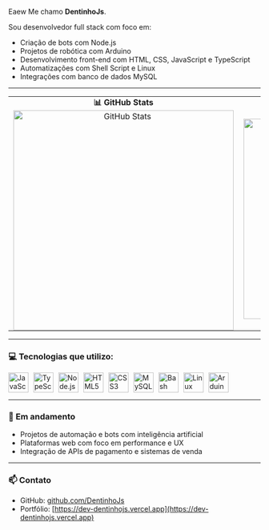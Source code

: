 Eaew Me chamo **DentinhoJs**.

Sou desenvolvedor full stack com foco em:
- Criação de bots com Node.js
- Projetos de robótica com Arduino
- Desenvolvimento front-end com HTML, CSS, JavaScript e TypeScript
- Automatizações com Shell Script e Linux
- Integrações com banco de dados MySQL

---

<table align="center" style="border-collapse: collapse; border: none;">
  <tr>
    <td align="center" style="padding: 0 10px; border: none;">
      <strong>📊 GitHub Stats</strong><br/>
      <img 
        src="https://github-readme-stats.vercel.app/api?username=DentinhoJs&show_icons=true&theme=radical&count_private=true" 
        width="440" 
        alt="GitHub Stats" 
        style="border:none;"
      />
    </td>
    <td align="center" style="padding: 0 10px; border: none;">
      <strong>🔥 Linguagens Mais Usadas</strong><br/>
      <img 
        src="https://github-readme-stats.vercel.app/api/top-langs/?username=DentinhoJs&layout=compact&theme=radical" 
        width="400" 
        alt="Linguagens Mais Usadas" 
        style="border:none;"
      />
    </td>
  </tr>
</table>

---

### 💻 Tecnologias que utilizo:

<div style="display: flex; flex-wrap: wrap; gap: 10px;">
  <img src="https://cdn.jsdelivr.net/gh/devicons/devicon/icons/javascript/javascript-original.svg" height="40" alt="JavaScript"/>
  <img src="https://cdn.jsdelivr.net/gh/devicons/devicon/icons/typescript/typescript-original.svg" height="40" alt="TypeScript"/>
  <img src="https://cdn.jsdelivr.net/gh/devicons/devicon/icons/nodejs/nodejs-original.svg" height="40" alt="Node.js"/>
  <img src="https://cdn.jsdelivr.net/gh/devicons/devicon/icons/html5/html5-original.svg" height="40" alt="HTML5"/>
  <img src="https://cdn.jsdelivr.net/gh/devicons/devicon/icons/css3/css3-original.svg" height="40" alt="CSS3"/>
  <img src="https://cdn.jsdelivr.net/gh/devicons/devicon/icons/mysql/mysql-original.svg" height="40" alt="MySQL"/>
  <img src="https://cdn.jsdelivr.net/gh/devicons/devicon/icons/bash/bash-original.svg" height="40" alt="Bash"/>
  <img src="https://cdn.jsdelivr.net/gh/devicons/devicon/icons/linux/linux-original.svg" height="40" alt="Linux"/>
  <img src="https://cdn.jsdelivr.net/gh/devicons/devicon/icons/arduino/arduino-original.svg" height="40" alt="Arduino"/>
</div>

---

### 🚀 Em andamento

- Projetos de automação e bots com inteligência artificial
- Plataformas web com foco em performance e UX
- Integração de APIs de pagamento e sistemas de venda

---

### 📫 Contato

- GitHub: [github.com/DentinhoJs](https://github.com/DentinhoJs)
- Portfólio: [https://dev-dentinhojs.vercel.app](https://dev-dentinhojs.vercel.app)
